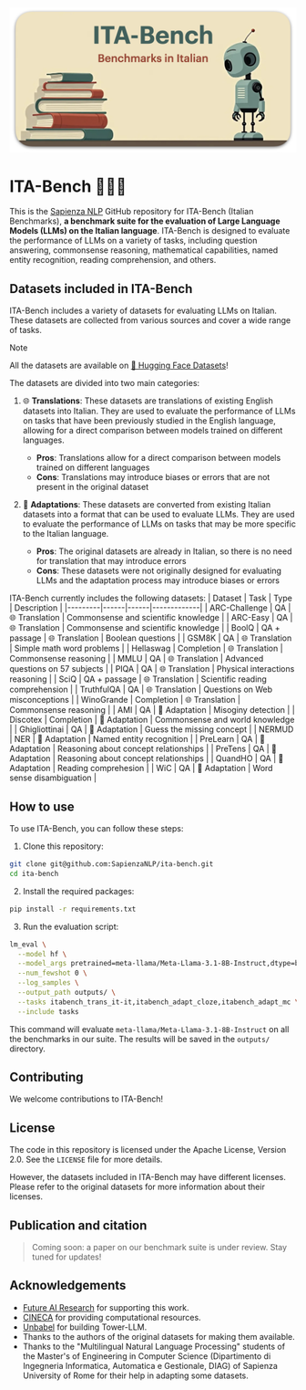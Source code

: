 <p align="center">
  <img src="ita-bench-figures.001.png" />
</p>

# ITA-Bench 🤖🇮🇹
This is the [Sapienza NLP](https://github.com/sapienzanlp) GitHub repository for ITA-Bench (Italian Benchmarks), **a benchmark suite for the evaluation of Large Language Models (LLMs) on the Italian language**. ITA-Bench is designed to evaluate the performance of LLMs on a variety of tasks, including question answering, commonsense reasoning, mathematical capabilities, named entity recognition, reading comprehension, and others. 

## Datasets included in ITA-Bench
ITA-Bench includes a variety of datasets for evaluating LLMs on Italian. These datasets are collected from various sources and cover a wide range of tasks.

> [!NOTE]
> All the datasets are available on [🤗 Hugging Face Datasets](https://huggingface.co/collections/sapienzanlp/italian-benchmarks-for-llms-66337ca59e6df7d7d4933896)!

The datasets are divided into two main categories:
1. 🌐 **Translations**: These datasets are translations of existing English datasets into Italian. They are used to evaluate the performance of LLMs on tasks that have been previously studied in the English language, allowing for a direct comparison between models trained on different languages.
    - **Pros**: Translations allow for a direct comparison between models trained on different languages
    - **Cons**: Translations may introduce biases or errors that are not present in the original dataset

2. 🔨 **Adaptations**: These datasets are converted from existing Italian datasets into a format that can be used to evaluate LLMs. They are used to evaluate the performance of LLMs on tasks that may be more specific to the Italian language.
    - **Pros**: The original datasets are already in Italian, so there is no need for translation that may introduce errors
    - **Cons**: These datasets were not originally designed for evaluating LLMs and the adaptation process may introduce biases or errors

ITA-Bench currently includes the following datasets:
| Dataset | Task | Type | Description |
|---------|------|------|-------------|
| ARC-Challenge | QA | 🌐 Translation | Commonsense and scientific knowledge |
| ARC-Easy | QA | 🌐 Translation | Commonsense and scientific knowledge |
| BoolQ | QA + passage | 🌐 Translation | Boolean questions |
| GSM8K | QA | 🌐 Translation | Simple math word problems |
| Hellaswag | Completion | 🌐 Translation | Commonsense reasoning |
| MMLU | QA | 🌐 Translation | Advanced questions on 57 subjects |
| PIQA | QA | 🌐 Translation | Physical interactions reasoning |
| SciQ | QA + passage | 🌐 Translation | Scientific reading comprehension |
| TruthfulQA | QA | 🌐 Translation | Questions on Web misconceptions |
| WinoGrande | Completion | 🌐 Translation | Commonsense reasoning |
| AMI | QA | 🔨 Adaptation | Misoginy detection |
| Discotex | Completion | 🔨 Adaptation | Commonsense and world knowledge |
| Ghigliottinai | QA | 🔨 Adaptation | Guess the missing concept |
| NERMUD | NER | 🔨 Adaptation | Named entity recognition |
| PreLearn | QA | 🔨 Adaptation | Reasoning about concept relationships |
| PreTens | QA | 🔨 Adaptation | Reasoning about concept relationships |
| QuandHO | QA | 🔨 Adaptation | Reading comprehesion |
| WiC | QA | 🔨 Adaptation | Word sense disambiguation |


## How to use
To use ITA-Bench, you can follow these steps:
1. Clone this repository:
```bash
git clone git@github.com:SapienzaNLP/ita-bench.git
cd ita-bench
```
2. Install the required packages:
```bash
pip install -r requirements.txt
```
3. Run the evaluation script:
```bash
lm_eval \
  --model hf \
  --model_args pretrained=meta-llama/Meta-Llama-3.1-8B-Instruct,dtype=bfloat16 \
  --num_fewshot 0 \
  --log_samples \
  --output_path outputs/ \
  --tasks itabench_trans_it-it,itabench_adapt_cloze,itabench_adapt_mc \
  --include tasks
```
This command will evaluate `meta-llama/Meta-Llama-3.1-8B-Instruct` on all the benchmarks in our suite. The results will be saved in the `outputs/` directory.

## Contributing
We welcome contributions to ITA-Bench! 


## License
The code in this repository is licensed under the Apache License, Version 2.0. See the `LICENSE` file for more details.

However, the datasets included in ITA-Bench may have different licenses. Please refer to the original datasets for more information about their licenses.


## Publication and citation
> Coming soon: a paper on our benchmark suite is under review. Stay tuned for updates!

## Acknowledgements
* [Future AI Research](https://future-ai-research.it/) for supporting this work.
* [CINECA](https://www.cineca.it/) for providing computational resources.
* [Unbabel](https://unbabel.com/) for building Tower-LLM.
* Thanks to the authors of the original datasets for making them available.
* Thanks to the "Multilingual Natural Language Processing" students of the Master's of Engineering in Computer Science (Dipartimento di Ingegneria Informatica, Automatica e Gestionale, DIAG) of Sapienza University of Rome for their help in adapting some datasets.
